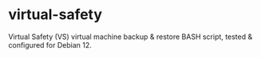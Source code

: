 # virtual-safety
Virtual Safety (VS) virtual machine backup &amp; restore BASH script, tested & configured for Debian 12.
